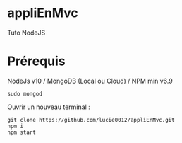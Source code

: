 # appliEnMvc

Tuto NodeJS

# Prérequis

NodeJs v10 / MongoDB (Local ou Cloud) / NPM min v6.9 
```
sudo mongod
```
Ouvrir un nouveau terminal :

```
git clone https://github.com/lucie0012/appliEnMvc.git
npm i
npm start
```
